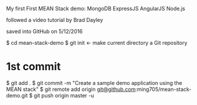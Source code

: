 My first First MEAN Stack demo:
	MongoDB
	ExpressJS
	AngularJS
	Node.js

followed a video tutorial by Brad Dayley

saved into GitHub on 5/12/2016

$ cd mean-stack-demo
$ git init                <- make current directory a Git repository
# 1st commit
$ git add .
$ git commit -m "Create a sample demo application using the MEAN stack"
$ git remote add origin git@github.com:ming705/mean-stack-demo.git
$ git push origin master -u